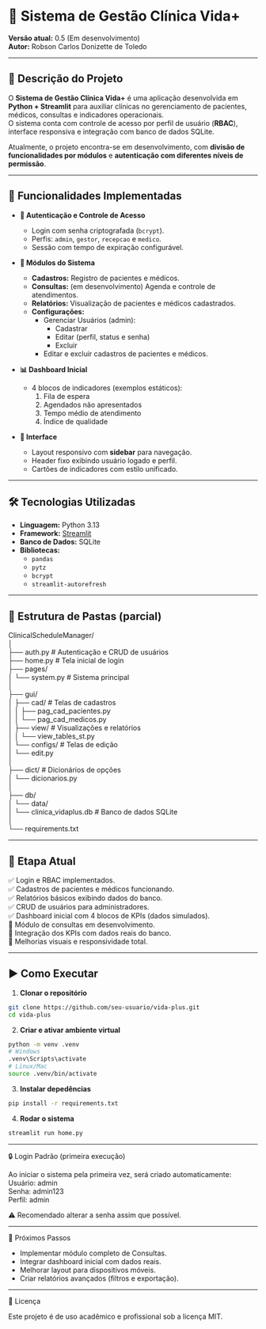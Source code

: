 # 🏥 Sistema de Gestão Clínica Vida+

**Versão atual:** 0.5 (Em desenvolvimento)  
**Autor:** Robson Carlos Donizette de Toledo  

---

## 📌 Descrição do Projeto
O **Sistema de Gestão Clínica Vida+** é uma aplicação desenvolvida em **Python + Streamlit** para auxiliar clínicas no gerenciamento de pacientes, médicos, consultas e indicadores operacionais.  
O sistema conta com controle de acesso por perfil de usuário (**RBAC**), interface responsiva e integração com banco de dados SQLite.

Atualmente, o projeto encontra-se em desenvolvimento, com **divisão de funcionalidades por módulos** e **autenticação com diferentes níveis de permissão**.

---

## 🚀 Funcionalidades Implementadas

- **🔐 Autenticação e Controle de Acesso**
  - Login com senha criptografada (`bcrypt`).
  - Perfis: `admin`, `gestor`, `recepcao` e `medico`.
  - Sessão com tempo de expiração configurável.

- **📂 Módulos do Sistema**
  - **Cadastros:** Registro de pacientes e médicos.
  - **Consultas:** (em desenvolvimento) Agenda e controle de atendimentos.
  - **Relatórios:** Visualização de pacientes e médicos cadastrados.
  - **Configurações:**
    - Gerenciar Usuários (admin):
      - Cadastrar
      - Editar (perfil, status e senha)
      - Excluir
    - Editar e excluir cadastros de pacientes e médicos.

- **📊 Dashboard Inicial**
  - 4 blocos de indicadores (exemplos estáticos):
    1. Fila de espera
    2. Agendados não apresentados
    3. Tempo médio de atendimento
    4. Índice de qualidade

- **🎨 Interface**
  - Layout responsivo com **sidebar** para navegação.
  - Header fixo exibindo usuário logado e perfil.
  - Cartões de indicadores com estilo unificado.

---

## 🛠️ Tecnologias Utilizadas

- **Linguagem:** Python 3.13
- **Framework:** [Streamlit](https://streamlit.io/)
- **Banco de Dados:** SQLite
- **Bibliotecas:**
  - `pandas`
  - `pytz`
  - `bcrypt`
  - `streamlit-autorefresh`

---

## 📂 Estrutura de Pastas (parcial)

ClinicalScheduleManager/  
│  
├── auth.py # Autenticação e CRUD de usuários  
├── home.py # Tela inicial de login  
├── pages/  
│ └── system.py # Sistema principal  
│  
├── gui/  
│ ├── cad/ # Telas de cadastros  
│ │ ├── pag_cad_pacientes.py  
│ │ └── pag_cad_medicos.py  
│ ├── view/ # Visualizações e relatórios  
│ │ └── view_tables_st.py  
│ └── configs/ # Telas de edição  
│ └── edit.py  
│  
├── dict/ # Dicionários de opções  
│ └── dicionarios.py  
│  
├── db/  
│ └── data/  
│ └── clinica_vidaplus.db # Banco de dados SQLite  
│  
└── requirements.txt  


---

## 📅 Etapa Atual

✅ Login e RBAC implementados.  
✅ Cadastros de pacientes e médicos funcionando.  
✅ Relatórios básicos exibindo dados do banco.  
✅ CRUD de usuários para administradores.  
✅ Dashboard inicial com 4 blocos de KPIs (dados simulados).  
🚧 Módulo de consultas em desenvolvimento.  
🚧 Integração dos KPIs com dados reais do banco.  
🚧 Melhorias visuais e responsividade total.

---

## ▶️ Como Executar

1. **Clonar o repositório**
```bash 
git clone https://github.com/seu-usuario/vida-plus.git
cd vida-plus
```
2. **Criar e ativar ambiente virtual**
```bash 
python -m venv .venv
# Windows
.venv\Scripts\activate
# Linux/Mac
source .venv/bin/activate
```
3. **Instalar depedências**
```bash 
pip install -r requirements.txt
```
4. **Rodar o sistema**
```bash 
streamlit run home.py
```
---

🔒 Login Padrão (primeira execução)

Ao iniciar o sistema pela primeira vez, será criado automaticamente:  
Usuário: admin  
Senha: admin123  
Perfil: admin  

⚠️ Recomendado alterar a senha assim que possível.  

---

📌 Próximos Passos
  - Implementar módulo completo de Consultas.  
  - Integrar dashboard inicial com dados reais.  
  - Melhorar layout para dispositivos móveis.  
  - Criar relatórios avançados (filtros e exportação).  

---

📜 Licença

Este projeto é de uso acadêmico e profissional sob a licença MIT.



